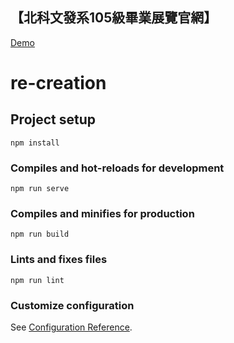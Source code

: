## 【北科文發系105級畢業展覽官網】

[Demo](https://viboloveyou12.github.io/re-creation/#/)





# re-creation

## Project setup
```
npm install
```

### Compiles and hot-reloads for development
```
npm run serve
```

### Compiles and minifies for production
```
npm run build
```

### Lints and fixes files
```
npm run lint
```

### Customize configuration
See [Configuration Reference](https://cli.vuejs.org/config/).
